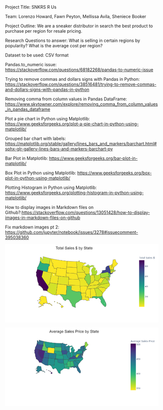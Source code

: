 Project Title: SNKRS Я Us

Team: Lorenzo Howard, Fawn Peyton, Mellissa Avila, Sheniece Booker

Project Outline: We are a sneaker distributor in search the best product to purchase per region for resale pricing.

Research Questions to answer: What is selling in certain regions by popularity? What is the average cost per region?

Dataset to be used: CSV format

Pandas.to_numeric issue: https://stackoverflow.com/questions/68182268/pandas-to-numeric-issue

Trying to remove commas and dollars signs with Pandas in Python: https://stackoverflow.com/questions/38516481/trying-to-remove-commas-and-dollars-signs-with-pandas-in-python

Removing comma from column values in Pandas DataFrame: https://www.skytowner.com/explore/removing_comma_from_column_values_in_pandas_dataframe

Plot a pie chart in Python using Matplotlib: https://www.geeksforgeeks.org/plot-a-pie-chart-in-python-using-matplotlib/

Grouped bar chart with labels: https://matplotlib.org/stable/gallery/lines_bars_and_markers/barchart.html#sphx-glr-gallery-lines-bars-and-markers-barchart-py

Bar Plot in Matplotlib: https://www.geeksforgeeks.org/bar-plot-in-matplotlib/

Box Plot in Python using Matplotlib: https://www.geeksforgeeks.org/box-plot-in-python-using-matplotlib/

Plotting Histogram in Python using Matplotlib: https://www.geeksforgeeks.org/plotting-histogram-in-python-using-matplotlib/

How to display images in Markdown files on Github?:https://stackoverflow.com/questions/13051428/how-to-display-images-in-markdown-files-on-github


Fix markdown images pt 2: https://github.com/jupyter/notebook/issues/3278#issuecomment-395038360

![HeatMap_SalesMean.png](https://github.com/melissaa06/SNKRS_R_US/blob/main/HeatMap_SalesMean.png)

![HeatMap_AvgSales.png](https://github.com/melissaa06/SNKRS_R_US/blob/main/HeatMap_AvgSales.png)
